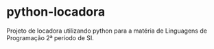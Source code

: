 # python-locadora
Projeto de locadora utilizando python para a matéria de Linguagens de Programação 2ª período de SI.
